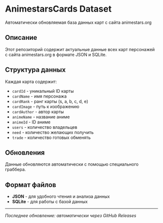 # AnimestarsCards Dataset

Автоматически обновляемая база данных карт с сайта animestars.org

## Описание

Этот репозиторий содержит актуальные данные всех карт персонажей с сайта animestars.org в формате JSON и SQLite.

## Структура данных

Каждая карта содержит:
- `cardId` - уникальный ID карты
- `cardName` - имя персонажа
- `cardRank` - ранг карты (s, a, b, c, d, e)
- `cardImage` - путь к изображению
- `cardAuthor` - автор карты
- `animeName` - название аниме
- `animeId` - ID аниме
- `users` - количество владельцев
- `need` - количество желающих получить
- `trade` - количество готовых обменять

## Обновления

Данные обновляются автоматически с помощью специального граббера.

## Формат файлов

- **JSON** - для удобного чтения и анализа данных
- **SQLite** - для работы с базой данных

---

*Последнее обновление: автоматически через GitHub Releases*
